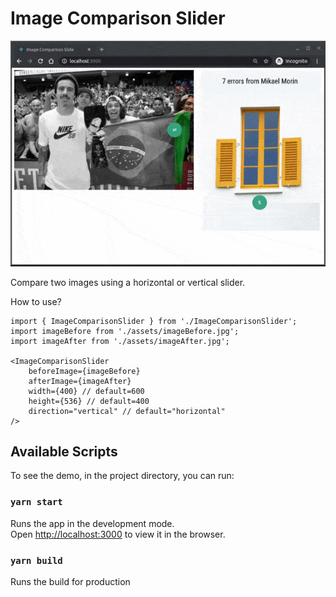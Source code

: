 # Image Comparison Slider

![](demo.gif)

Compare two images using a horizontal or vertical slider.

How to use?


```JSX
import { ImageComparisonSlider } from './ImageComparisonSlider';
import imageBefore from './assets/imageBefore.jpg';
import imageAfter from './assets/imageAfter.jpg';

<ImageComparisonSlider
    beforeImage={imageBefore}
    afterImage={imageAfter}
    width={400} // default=600
    height={536} // default=400
    direction="vertical" // default="horizontal"
/>
```

## Available Scripts

To see the demo, in the project directory, you can run:

### `yarn start`

Runs the app in the development mode.\
Open [http://localhost:3000](http://localhost:3000) to view it in the browser.

### `yarn build`

Runs the build for production